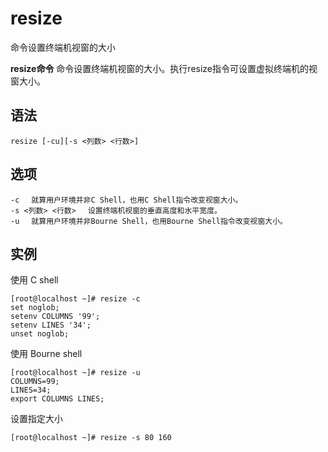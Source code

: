 resize
===

命令设置终端机视窗的大小


**resize命令** 命令设置终端机视窗的大小。执行resize指令可设置虚拟终端机的视窗大小。

##  语法

```
resize [-cu][-s <列数> <行数>]
```

##  选项

```
-c 　就算用户环境并非C Shell，也用C Shell指令改变视窗大小。
-s <列数> <行数> 　设置终端机视窗的垂直高度和水平宽度。
-u 　就算用户环境并非Bourne Shell，也用Bourne Shell指令改变视窗大小。
```

## 实例

使用 C shell

```
[root@localhost ~]# resize -c
set noglob;
setenv COLUMNS '99';
setenv LINES '34';
unset noglob;
```


使用 Bourne shell

```
[root@localhost ~]# resize -u
COLUMNS=99;
LINES=34;
export COLUMNS LINES;
```

设置指定大小

```
[root@localhost ~]# resize -s 80 160
```



